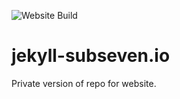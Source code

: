 ![Website Build](https://github.com/subsevenx/jekyll-subseven.io/actions/workflows/deploy.yml/badge.svg)

# jekyll-subseven.io
Private version of repo for website.